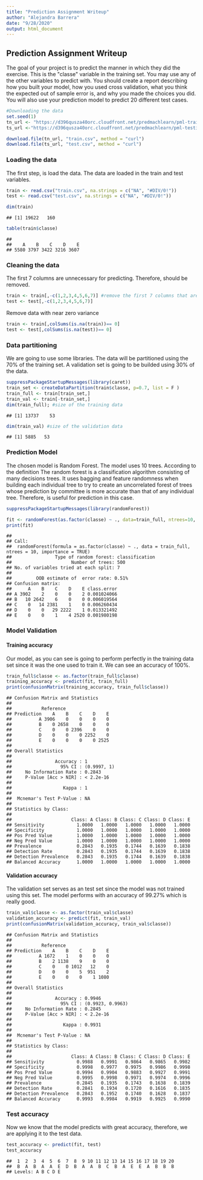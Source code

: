 ```yaml
---
title: "Prediction Assignment Writeup"
author: "Alejandra Barrera"
date: "9/28/2020"
output: html_document
---
```




## Prediction Assignment Writeup

The goal of your project is to predict the manner in which they did the exercise. This is the "classe" variable in the training set. You may use any of the other variables to predict with. You should create a report describing how you built your model, how you used cross validation, what you think the expected out of sample error is, and why you made the choices you did. You will also use your prediction model to predict 20 different test cases.



```r
#Downloading the data
set.seed(1)
tn_url <- "https://d396qusza40orc.cloudfront.net/predmachlearn/pml-training.csv"
ts_url <-"https://d396qusza40orc.cloudfront.net/predmachlearn/pml-testing.csv"

download.file(tn_url, "train.csv", method = "curl")
download.file(ts_url, "test.csv", method = "curl")
```
### Loading the data 
The first step, is load the data. The data are loaded in the train and test variables. 


```r
train <- read.csv("train.csv", na.strings = c("NA", "#DIV/0!"))
test <- read.csv("test.csv", na.strings = c("NA", "#DIV/0!"))

dim(train)
```

```
## [1] 19622   160
```

```r
table(train$classe)
```

```
## 
##    A    B    C    D    E 
## 5580 3797 3422 3216 3607
```
### Cleaning the data  

The first 7 columns are unnecessary for predicting. Therefore, should be removed.


```r
train <- train[,-c(1,2,3,4,5,6,7)] #remove the first 7 columns that are unnecessary
test <- test[,-c(1,2,3,4,5,6,7)]
```

Remove data with near zero variance

```r
train <- train[,colSums(is.na(train))== 0]
test <- test[,colSums(is.na(test))== 0]
```

### Data partitioning
We are going to use some libraries. The data will be partitioned using the 70% of the training set. A validation set is going to be builded using 30% of the data.  


```r
suppressPackageStartupMessages(library(caret))
train_set <- createDataPartition(train$classe, p=0.7, list = F )
train_full <- train[train_set,]
train_val <- train[-train_set,]
dim(train_full); #size of the training data
```

```
## [1] 13737    53
```

```r
dim(train_val) #size of the validation data
```

```
## [1] 5885   53
```

### Prediction Model
The chosen model is Random Forest. The model uses 10 trees. According to the definition The random forest is a classification algorithm consisting of many decisions trees. It uses bagging and feature randomness when building each individual tree to try to create an uncorrelated forest of trees whose prediction by committee is more accurate than that of any individual tree. Therefore, is useful for prediction in this case.


```r
suppressPackageStartupMessages(library(randomForest))

fit <- randomForest(as.factor(classe) ~ ., data=train_full, ntrees=10, importance = TRUE)
print(fit)
```

```
## 
## Call:
##  randomForest(formula = as.factor(classe) ~ ., data = train_full,      ntrees = 10, importance = TRUE) 
##                Type of random forest: classification
##                      Number of trees: 500
## No. of variables tried at each split: 7
## 
##         OOB estimate of  error rate: 0.51%
## Confusion matrix:
##      A    B    C    D    E class.error
## A 3902    2    0    0    2 0.001024066
## B   10 2642    6    0    0 0.006019564
## C    0   14 2381    1    0 0.006260434
## D    0    0   29 2222    1 0.013321492
## E    0    0    1    4 2520 0.001980198
```

### Model Validation
#### Training accuracy
Our model, as you can see is going to perform perfectly in the training data set since it was the one used to train it. We can see an accuracy of 100%. 


```r
train_full$classe <- as.factor(train_full$classe)
training_accuracy <- predict(fit, train_full)
print(confusionMatrix(training_accuracy, train_full$classe))
```

```
## Confusion Matrix and Statistics
## 
##           Reference
## Prediction    A    B    C    D    E
##          A 3906    0    0    0    0
##          B    0 2658    0    0    0
##          C    0    0 2396    0    0
##          D    0    0    0 2252    0
##          E    0    0    0    0 2525
## 
## Overall Statistics
##                                      
##                Accuracy : 1          
##                  95% CI : (0.9997, 1)
##     No Information Rate : 0.2843     
##     P-Value [Acc > NIR] : < 2.2e-16  
##                                      
##                   Kappa : 1          
##                                      
##  Mcnemar's Test P-Value : NA         
## 
## Statistics by Class:
## 
##                      Class: A Class: B Class: C Class: D Class: E
## Sensitivity            1.0000   1.0000   1.0000   1.0000   1.0000
## Specificity            1.0000   1.0000   1.0000   1.0000   1.0000
## Pos Pred Value         1.0000   1.0000   1.0000   1.0000   1.0000
## Neg Pred Value         1.0000   1.0000   1.0000   1.0000   1.0000
## Prevalence             0.2843   0.1935   0.1744   0.1639   0.1838
## Detection Rate         0.2843   0.1935   0.1744   0.1639   0.1838
## Detection Prevalence   0.2843   0.1935   0.1744   0.1639   0.1838
## Balanced Accuracy      1.0000   1.0000   1.0000   1.0000   1.0000
```

#### Validation accuracy
The validation set serves as an test set since the model was not trained using this set. The model performs with an accuracy of 99.27% which is really good. 


```r
train_val$classe <- as.factor(train_val$classe)
validation_accuracy <- predict(fit, train_val)
print(confusionMatrix(validation_accuracy, train_val$classe))
```

```
## Confusion Matrix and Statistics
## 
##           Reference
## Prediction    A    B    C    D    E
##          A 1672    1    0    0    0
##          B    2 1138    9    0    0
##          C    0    0 1012   12    0
##          D    0    0    5  951    2
##          E    0    0    0    1 1080
## 
## Overall Statistics
##                                           
##                Accuracy : 0.9946          
##                  95% CI : (0.9923, 0.9963)
##     No Information Rate : 0.2845          
##     P-Value [Acc > NIR] : < 2.2e-16       
##                                           
##                   Kappa : 0.9931          
##                                           
##  Mcnemar's Test P-Value : NA              
## 
## Statistics by Class:
## 
##                      Class: A Class: B Class: C Class: D Class: E
## Sensitivity            0.9988   0.9991   0.9864   0.9865   0.9982
## Specificity            0.9998   0.9977   0.9975   0.9986   0.9998
## Pos Pred Value         0.9994   0.9904   0.9883   0.9927   0.9991
## Neg Pred Value         0.9995   0.9998   0.9971   0.9974   0.9996
## Prevalence             0.2845   0.1935   0.1743   0.1638   0.1839
## Detection Rate         0.2841   0.1934   0.1720   0.1616   0.1835
## Detection Prevalence   0.2843   0.1952   0.1740   0.1628   0.1837
## Balanced Accuracy      0.9993   0.9984   0.9919   0.9925   0.9990
```

### Test accuracy
Now we know that the model predicts with great accuracy, therefore, we are applying it to the test data. 


```r
test_accuracy <- predict(fit, test)
test_accuracy
```

```
##  1  2  3  4  5  6  7  8  9 10 11 12 13 14 15 16 17 18 19 20 
##  B  A  B  A  A  E  D  B  A  A  B  C  B  A  E  E  A  B  B  B 
## Levels: A B C D E
```
